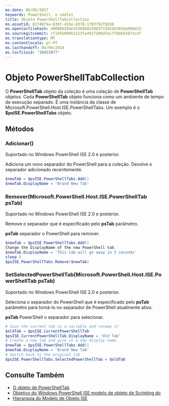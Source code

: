 ```yaml
---
ms.date: 06/05/2017
keywords: PowerShell, o cmdlet
title: Objeto PowerShellTabCollection
ms.assetid: 81f4bf4a-83bf-415e-8378-1703792fbb58
ms.openlocfilehash: d9088b26de35360b8258d3f15924b3010a986d15
ms.sourcegitcommit: cf195b090b3223fa4917206dfec7f0b603873cdf
ms.translationtype: MT
ms.contentlocale: pt-PT
ms.lasthandoff: 04/09/2018
ms.locfileid: "30953077"
---
```

# <a name="the-powershelltabcollection-object"></a>Objeto PowerShellTabCollection

O **PowerShellTab** objeto da coleção é uma coleção de **PowerShellTab** objetos. Cada **PowerShellTab** objeto funciona como um ambiente de tempo de execução separado. É uma instância da classe de Microsoft.PowerShell.Host.ISE.PowerShellTabs. Um exemplo é o **$psISE.PowerShellTabs** objeto.

## <a name="methods"></a>Métodos

### <a name="add"></a>Adicionar\(\)

Suportado no Windows PowerShell ISE 2.0 e posterior.

Adiciona um novo separador do PowerShell para a coleção. Devolve o separador adicionado recentemente.

```powershell
$newTab = $psISE.PowerShellTabs.Add()
$newTab.DisplayName = 'Brand New Tab'
```

### <a name="removemicrosoftpowershellhostisepowershelltab-pstab"></a>Remover\(Microsoft.PowerShell.Host.ISE.PowerShellTab psTab\)

Suportado no Windows PowerShell ISE 2.0 e posterior.

Remove o separador que é especificado pelo **psTab** parâmetro.

**psTab** separador o PowerShell para remover.

```powershell
$newTab = $psISE.PowerShellTabs.Add()
Change the DisplayName of the new PowerShell tab.
$newTab.DisplayName = 'This tab will go away in 5 seconds'
sleep 5
$psISE.PowerShellTabs.Remove($newTab)
```

### <a name="setselectedpowershelltabmicrosoftpowershellhostisepowershelltab-pstab"></a>SetSelectedPowerShellTab\(Microsoft.PowerShell.Host.ISE.PowerShellTab psTab\)

Suportado no Windows PowerShell ISE 2.0 e posterior.

Seleciona o separador do PowerShell que é especificado pelo **psTab** parâmetro para torná-lo no separador de PowerShell atualmente ativo.

**psTab** PowerShell o separador para selecionar.

```powershell
# Save the current tab in a variable and rename it
$oldTab = $psISE.CurrentPowerShellTab
$psISE.CurrentPowerShellTab.DisplayName = 'Old Tab'
# Create a new tab and give it a new display name
$newTab = $psISE.PowerShellTabs.Add()
$newTab.DisplayName = 'Brand New Tab'
# Switch back to the original tab
$psISE.PowerShellTabs.SelectedPowerShellTab = $oldTab
```

## <a name="see-also"></a>Consulte Também

- [O objeto de PowerShellTab](The-PowerShellTab-Object.md)
- [Objetivo do Windows PowerShell ISE modelo de objeto de Scripting do](Purpose-of-the-Windows-PowerShell-ISE-Scripting-Object-Model.md)
- [Hierarquia do Modelo de Objeto ISE](The-ISE-Object-Model-Hierarchy.md)